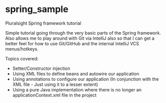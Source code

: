 # spring_sample
Pluralsight Spring framework tutorial


Simple tutorial going through the very basic parts of the Spring framework. Also allows me to play around with Git via IntelliJ also so that I can get a better feel for how to use Git/GitHub and the internal IntelliJ VCS menus/hotkeys.

Topics covered:

- Setter/Constructor injection
- Using XML files to define beans and autowire our application
- Using annotations to configure our application (In conjunction with the XML file - Just using it to a lesser extent)
- Using a pure Java implementation where there is no longer an applicationContext.xml file in the project
